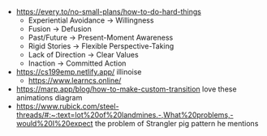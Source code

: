 - https://every.to/no-small-plans/how-to-do-hard-things
	- Experiential Avoidance → Willingness
	- Fusion → Defusion
	- Past/Future → Present-Moment Awareness
	- Rigid Stories → Flexible Perspective-Taking
	- Lack of Direction → Clear Values
	- Inaction → Committed Action
- https://cs199emp.netlify.app/ illinoise
	- https://www.learncs.online/
- https://marp.app/blog/how-to-make-custom-transition love these animations diagram
- https://www.rubick.com/steel-threads/#:~:text=lot%20of%20landmines.-,What%20problems,-would%20I%20expect the problem of Strangler pig pattern he mentions